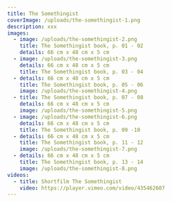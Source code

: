 ```yaml
---
title: The Somethingist
coverImage: /uploads/the-somethingist-1.png
description: xxx
images:
  - image: /uploads/the-somethingist-2.png
    title: The Somethingist book, p. 01 - 02
    details: 66 cm x 48 cm x 5 cm
  - image: /uploads/the-somethingist-3.png
    details: 66 cm x 48 cm x 5 cm
    title: The Somethingist book, p. 03 - 04
  - details: 66 cm x 48 cm x 5 cm
    title: The Somethingist book, p. 05 - 06
    image: /uploads/the-somethingist-4.png
  - title: The Somethingist book, p. 07 - 08
    details: 66 cm x 48 cm x 5 cm
    image: /uploads/the-somethingist-5.png
  - image: /uploads/the-somethingist-6.png
    details: 66 cm x 48 cm x 5 cm
    title: The Somethingist book, p. 09 -10
  - details: 66 cm x 48 cm x 5 cm
    title: The Somethingist book, p. 11 - 12
    image: /uploads/the-somethingist-7.png
  - details: 66 cm x 48 cm x 5 cm
    title: The Somethingist book, p. 13 - 14
    image: /uploads/the-somethingist-8.png
videos:
  - title: Shortfilm The Somethingist
    video: https://player.vimeo.com/video/435462607
---
```

